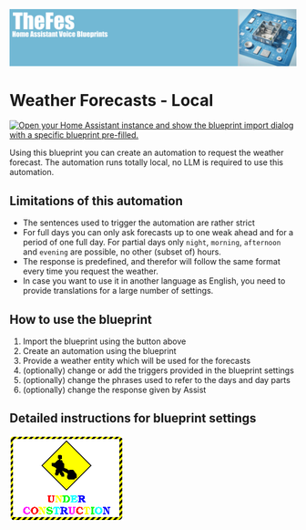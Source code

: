 ![Image](https://github.com/TheFes/ha-blueprints/blob/main/images/header.png?raw=true)

# Weather Forecasts - Local

[![Open your Home Assistant instance and show the blueprint import dialog with a specific blueprint pre-filled.](https://my.home-assistant.io/badges/blueprint_import.svg)](https://my.home-assistant.io/redirect/blueprint_import/?blueprint_url=https%3A%2F%2Fgithub.com%2FTheFes%2Fha-blueprints%2Fblob%2Fmain%2Fweather%2F1_voice_weather_forecast_local.yaml)

Using this blueprint you can create an automation to request the weather forecast. The automation runs totally local, no LLM is required to use this automation.

## Limitations of this automation

* The sentences used to trigger the automation are rather strict
* For full days you can only ask forecasts up to one weak ahead and for a period of one full day. For partial days only `night`, `morning`, `afternoon` and `evening` are possible, no other (subset of) hours.
* The response is predefined, and therefor will follow the same format every time you request the weather. 
* In case you want to use it in another language as English, you need to provide translations for a large number of settings.

## How to use the blueprint

1. Import the blueprint using the button above
2. Create an automation using the blueprint
3. Provide a weather entity which will be used for the forecasts
4. (optionally) change or add the triggers provided in the blueprint settings
5. (optionally) change the phrases used to refer to the days and day parts
6. (optionally) change the response given by Assist

## Detailed instructions for blueprint settings

![Image](/images/Under_construction_graphic.gif?raw=true)